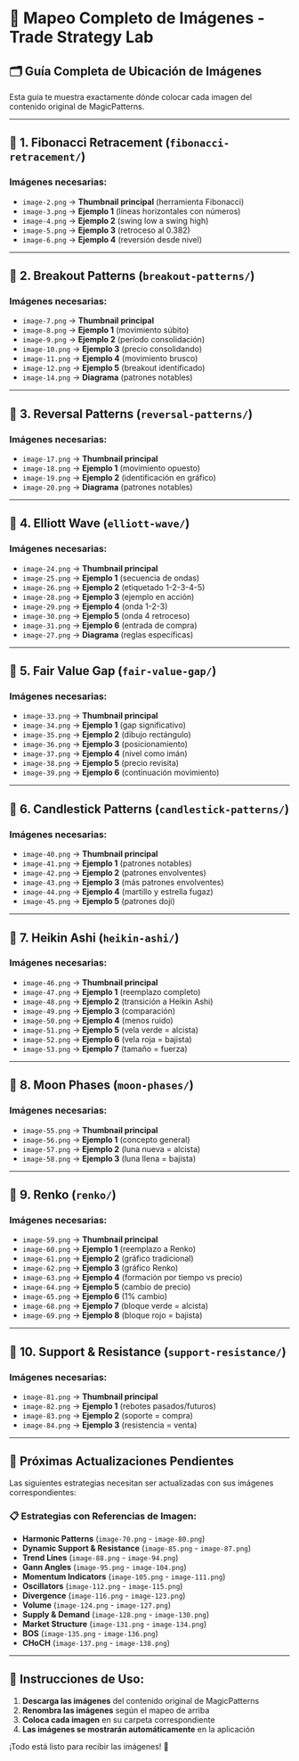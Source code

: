 # 📸 Mapeo Completo de Imágenes - Trade Strategy Lab

## 🗂️ Guía Completa de Ubicación de Imágenes

Esta guía te muestra exactamente dónde colocar cada imagen del contenido original de MagicPatterns.

---

## 📁 **1. Fibonacci Retracement** (`fibonacci-retracement/`)

### Imágenes necesarias:
- `image-2.png` → **Thumbnail principal** (herramienta Fibonacci)
- `image-3.png` → **Ejemplo 1** (líneas horizontales con números)
- `image-4.png` → **Ejemplo 2** (swing low a swing high)
- `image-5.png` → **Ejemplo 3** (retroceso al 0.382)
- `image-6.png` → **Ejemplo 4** (reversión desde nivel)

---

## 📁 **2. Breakout Patterns** (`breakout-patterns/`)

### Imágenes necesarias:
- `image-7.png` → **Thumbnail principal**
- `image-8.png` → **Ejemplo 1** (movimiento súbito)
- `image-9.png` → **Ejemplo 2** (período consolidación)
- `image-10.png` → **Ejemplo 3** (precio consolidando)
- `image-11.png` → **Ejemplo 4** (movimiento brusco)
- `image-12.png` → **Ejemplo 5** (breakout identificado)
- `image-14.png` → **Diagrama** (patrones notables)

---

## 📁 **3. Reversal Patterns** (`reversal-patterns/`)

### Imágenes necesarias:
- `image-17.png` → **Thumbnail principal**
- `image-18.png` → **Ejemplo 1** (movimiento opuesto)
- `image-19.png` → **Ejemplo 2** (identificación en gráfico)
- `image-20.png` → **Diagrama** (patrones notables)

---

## 📁 **4. Elliott Wave** (`elliott-wave/`)

### Imágenes necesarias:
- `image-24.png` → **Thumbnail principal**
- `image-25.png` → **Ejemplo 1** (secuencia de ondas)
- `image-26.png` → **Ejemplo 2** (etiquetado 1-2-3-4-5)
- `image-28.png` → **Ejemplo 3** (ejemplo en acción)
- `image-29.png` → **Ejemplo 4** (onda 1-2-3)
- `image-30.png` → **Ejemplo 5** (onda 4 retroceso)
- `image-31.png` → **Ejemplo 6** (entrada de compra)
- `image-27.png` → **Diagrama** (reglas específicas)

---

## 📁 **5. Fair Value Gap** (`fair-value-gap/`)

### Imágenes necesarias:
- `image-33.png` → **Thumbnail principal**
- `image-34.png` → **Ejemplo 1** (gap significativo)
- `image-35.png` → **Ejemplo 2** (dibujo rectángulo)
- `image-36.png` → **Ejemplo 3** (posicionamiento)
- `image-37.png` → **Ejemplo 4** (nivel como imán)
- `image-38.png` → **Ejemplo 5** (precio revisita)
- `image-39.png` → **Ejemplo 6** (continuación movimiento)

---

## 📁 **6. Candlestick Patterns** (`candlestick-patterns/`)

### Imágenes necesarias:
- `image-40.png` → **Thumbnail principal**
- `image-41.png` → **Ejemplo 1** (patrones notables)
- `image-42.png` → **Ejemplo 2** (patrones envolventes)
- `image-43.png` → **Ejemplo 3** (más patrones envolventes)
- `image-44.png` → **Ejemplo 4** (martillo y estrella fugaz)
- `image-45.png` → **Ejemplo 5** (patrones doji)

---

## 📁 **7. Heikin Ashi** (`heikin-ashi/`)

### Imágenes necesarias:
- `image-46.png` → **Thumbnail principal**
- `image-47.png` → **Ejemplo 1** (reemplazo completo)
- `image-48.png` → **Ejemplo 2** (transición a Heikin Ashi)
- `image-49.png` → **Ejemplo 3** (comparación)
- `image-50.png` → **Ejemplo 4** (menos ruido)
- `image-51.png` → **Ejemplo 5** (vela verde = alcista)
- `image-52.png` → **Ejemplo 6** (vela roja = bajista)
- `image-53.png` → **Ejemplo 7** (tamaño = fuerza)

---

## 📁 **8. Moon Phases** (`moon-phases/`)

### Imágenes necesarias:
- `image-55.png` → **Thumbnail principal**
- `image-56.png` → **Ejemplo 1** (concepto general)
- `image-57.png` → **Ejemplo 2** (luna nueva = alcista)
- `image-58.png` → **Ejemplo 3** (luna llena = bajista)

---

## 📁 **9. Renko** (`renko/`)

### Imágenes necesarias:
- `image-59.png` → **Thumbnail principal**
- `image-60.png` → **Ejemplo 1** (reemplazo a Renko)
- `image-61.png` → **Ejemplo 2** (gráfico tradicional)
- `image-62.png` → **Ejemplo 3** (gráfico Renko)
- `image-63.png` → **Ejemplo 4** (formación por tiempo vs precio)
- `image-64.png` → **Ejemplo 5** (cambio de precio)
- `image-65.png` → **Ejemplo 6** (1% cambio)
- `image-68.png` → **Ejemplo 7** (bloque verde = alcista)
- `image-69.png` → **Ejemplo 8** (bloque rojo = bajista)

---

## 📁 **10. Support & Resistance** (`support-resistance/`)

### Imágenes necesarias:
- `image-81.png` → **Thumbnail principal**
- `image-82.png` → **Ejemplo 1** (rebotes pasados/futuros)
- `image-83.png` → **Ejemplo 2** (soporte = compra)
- `image-84.png` → **Ejemplo 3** (resistencia = venta)

---

## 🎯 **Próximas Actualizaciones Pendientes**

Las siguientes estrategias necesitan ser actualizadas con sus imágenes correspondientes:

### 📋 **Estrategias con Referencias de Imagen:**
- **Harmonic Patterns** (`image-70.png` - `image-80.png`)
- **Dynamic Support & Resistance** (`image-85.png` - `image-87.png`)
- **Trend Lines** (`image-88.png` - `image-94.png`)
- **Gann Angles** (`image-95.png` - `image-104.png`)
- **Momentum Indicators** (`image-105.png` - `image-111.png`)
- **Oscillators** (`image-112.png` - `image-115.png`)
- **Divergence** (`image-116.png` - `image-123.png`)
- **Volume** (`image-124.png` - `image-127.png`)
- **Supply & Demand** (`image-128.png` - `image-130.png`)
- **Market Structure** (`image-131.png` - `image-134.png`)
- **BOS** (`image-135.png` - `image-136.png`)
- **CHoCH** (`image-137.png` - `image-138.png`)

---

## 📝 **Instrucciones de Uso:**

1. **Descarga las imágenes** del contenido original de MagicPatterns
2. **Renombra las imágenes** según el mapeo de arriba
3. **Coloca cada imagen** en su carpeta correspondiente
4. **Las imágenes se mostrarán automáticamente** en la aplicación

¡Todo está listo para recibir las imágenes! 🚀